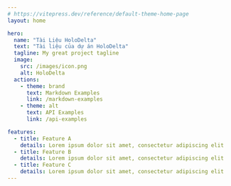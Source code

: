 ```yaml
---
# https://vitepress.dev/reference/default-theme-home-page
layout: home

hero:
  name: "Tài Liệu HoloDelta"
  text: "Tài liệu của dự án HoloDelta"
  tagline: My great project tagline
  image:
    src: /images/icon.png
    alt: HoloDelta
  actions:
    - theme: brand
      text: Markdown Examples
      link: /markdown-examples
    - theme: alt
      text: API Examples
      link: /api-examples

features:
  - title: Feature A
    details: Lorem ipsum dolor sit amet, consectetur adipiscing elit
  - title: Feature B
    details: Lorem ipsum dolor sit amet, consectetur adipiscing elit
  - title: Feature C
    details: Lorem ipsum dolor sit amet, consectetur adipiscing elit
---
```

